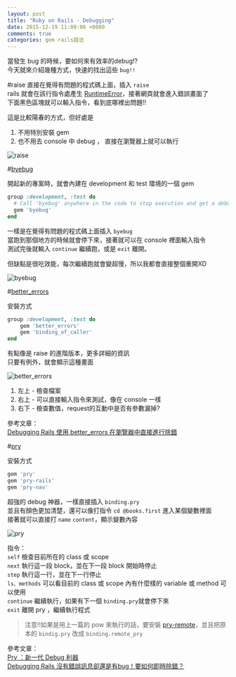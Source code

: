 ```yaml
---
layout: post
title: "Ruby on Rails - Debugging"
date: 2015-12-19 11:09:06 +0800
comments: true
categories: gem rails語法
---
```


當發生 bug 的時候，要如何來有效率的debug!?  
今天就來介紹幾種方式，快速的找出這些 `bug!!`

<!-- more -->

#raise
直接在覺得有問題的程式碼上面，插入 `raise`  
rails 就會在該行指令處產生 [RuntimeError](http://apidock.com/ruby/Kernel/raise)，接著網頁就會進入錯誤畫面了  
下面黑色區塊就可以輸入指令，看到底哪裡出問題!!  

這是比較陽春的方式，但好處是

1. 不用特別安裝 gem
2. 也不用去 console 中 debug ， 直接在瀏覽器上就可以執行

![raise](http://i.imgur.com/W0GTWCo.png)

#[byebug](https://github.com/deivid-rodriguez/byebug)

開起新的專案時，就會內建在 development 和 test 環境的一個 gem

```ruby
group :development, :test do
  # Call 'byebug' anywhere in the code to stop execution and get a debugger console
  gem 'byebug'
end
``` 

一樣是在覺得有問題的程式碼上面插入 `byebug`  
當跑到那個地方的時候就會停下來，接著就可以在 console 裡面輸入指令  
測試完後就輸入 `continue` 繼續跑，或是 `exit` 離開。  

但缺點是很吃效能，每次繼續跑就會變超慢，所以我都會直接整個重開XD

![byebug](http://i.imgur.com/dsaqKTB.png)


#[better_errors](https://github.com/charliesome/better_errors)

安裝方式  

```ruby
group :development, :test do
    gem 'better_errors' 
    gem 'binding_of_caller'
end
```

有點像是 raise 的進階版本，更多詳細的資訊  
只要有例外，就會顯示這種畫面

![better_errors](http://i.imgur.com/6BxsIH1.png)

1. 左上 - 檢查檔案
2. 右上 - 可以直接輸入指令來測試，像在 console 一樣
3. 右下 - 檢查數值，request的互動中是否有參數漏掉?

參考文章：  
[Debugging Rails 使用 better_errors 在瀏覽器中直接進行除錯](http://motion-express.com/blog/20141014-debugging-rails-better-errors/)

#[pry](https://github.com/pry/pry)

安裝方式

```ruby
gem 'pry'
gem 'pry-rails'
gem 'pry-nav'
```


超強的 debug 神器，一樣直接插入 `binding.pry`  
並且有顏色更加清楚，還可以像打指令 `cd @books.first` 進入某個變數裡面  
接著就可以直接打 `name` `content`，顯示變數內容

![pry](http://i.imgur.com/67g9JXM.png)

指令：  
`self` 檢查目前所在的 class 或 scope  
`next` 執行這一段 block，並在下一段 block 開始時停止  
`step` 執行這一行，並在下一行停止  
`ls、methods` 可以看目前的 class 或 scope 內有什麼樣的 variable 或 method 可以使用  
`continue` 繼續執行，如果有下一個 `binding.pry`就會停下來  
`exit` 離開 pry ，繼續執行程式

>注意!!如果是用上一篇的 pow 來執行的話，要安裝 [pry-remote](https://github.com/Mon-Ouie/pry-remote)，並且把原本的 `bindig.pry` 改成 `binding.remote_pry`

參考文章：  
[Pry ：新一代 Debug 利器](http://blog.xdite.net/posts/2012/08/13/pry-the-new-debugger)  
[Debugging Rails 沒有錯誤訊息卻還是有bug！要如何即時除錯？](http://motion-express.com/blog/20141015-debugging-rails-pry)